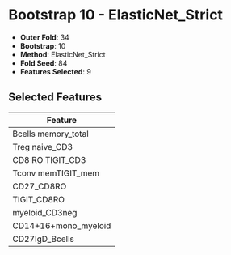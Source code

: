# Bootstrap 10 - ElasticNet_Strict

- **Outer Fold**: 34
- **Bootstrap**: 10
- **Method**: ElasticNet_Strict
- **Fold Seed**: 84
- **Features Selected**: 9

## Selected Features

| Feature |
|---------|
| Bcells memory_total |
| Treg naive_CD3 |
| CD8 RO TIGIT_CD3 |
| Tconv memTIGIT_mem |
| CD27_CD8RO |
| TIGIT_CD8RO |
| myeloid_CD3neg |
| CD14+16+mono_myeloid |
| CD27IgD_Bcells |
